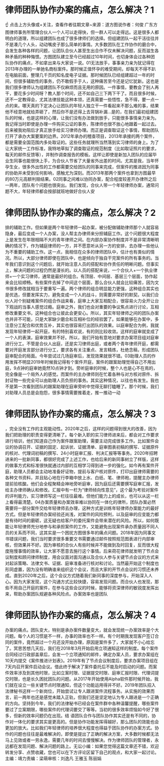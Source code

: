 # 律师团队协作办案的痛点，怎么解决？1

☝ 点击上方头像或+关注，查看作者往期文章~来源：道方图说作者：何俊 广东方图律师事务所管理合伙人一个人可以走得快，但一群人可以走得远。这是很多人都明白的道理，所以组建团队也成了很多律师们的选择。但组建团队一起干活往往并不是凑几个人头，动动嘴皮子那么简单的事情。大多数团队在工作协作的磨合中，会发生各种各样的问题，让团队合伙人甚至生出合作不仅未解决问题，反而滋生各种矛盾的种种悔恨。方图团队建立至今已经超过10年时间，也切身体会过各种团队协作的痛点，不如拿出来与大家说一说。01无法放手，事事亲力亲为犹记得在2013年办理的一单驰名商标案件。那时候正值怀孕的难受期间，却每天不得不趴在电脑前面，整理几千页的知名度电子证据。那时候团队已经组建超过一年的时间，但很多辅助性的事务，仍不敢假手于人，这种痛苦至今还是记忆犹新。这也是我们很多律师认为组建团队不仅麻烦而且无用的原因。一件事情，要教会了别人再干，要花多少时间呀？教人那个时间，还不如自己三下两下干了。而且很多时候，还不一定教得会，尤其法律技能这种本领，还真需要一些悟性，急不得，要一点一点的来。哪天真的下定决心让团队的年轻人独立干一件看起来不那么难的事，结果他不经意地就给弄砸了，然后你不是还得上去背锅补漏…是的，在我们最初组建团队的时候，也是这样的心理，让我们没有办法做到放手，只能很多事情亲力亲为。我记得当时即使是办理一件购买公证的事务，陈律师也很不放心地跟着一起过去。后来被我劝阻后才真正放手给实习律师办理。而正是调查取证这个事情，帮助团队打开了承办大案要案的边界。2012年承办的稽查项目，2013年承接的两个案件，都是需要全国范围内多处取证的。这些任务就理所当然落到实习律师的身上。为了让大家统一工作标准，我特地草拟了调查取证的规范制度（比如取证照片的要求，每天的邮件反馈等），并制作调查报告的模板。这样让即使是新加入团队的应届毕业生同事也能很快上手，为合伙人节省了大量省外出差的时间。尤其是我，当年怀孕生女，很多外出性的工作都需要交给团队的同事来完成，但案件的推进因为同事的协助并未受到任何影响，感触尤为深刻。而2013年那两个案件也拿到方图最早的80万元高额判赔结果。02同事之间难以协同办案，配合程度较差开办律所之后一两年，团队有个问题也很突出。我们发现，合伙人带一个年轻律师办案，通常问题不大，年轻律师都会按部就班地做好合伙人安

# 律师团队协作办案的痛点，怎么解决？2

排的辅助工作。但如果是两个年轻律师一起办案，被分配做辅助律师那个人就容易隐身，最后变成一个人办案，没人帮主办律师来分担辅庭工作。这个问题很大程度上是发生在年限相隔不大的青年律师之间。在内部办案协作制度并不是非常清晰明确的情况下，作为辅庭律师的一方，并不愿意听从另一方的安排，去办理一些他认为不重要的辅助工作。这一点，我相信在众多的律师团队中，估计也有类似的情况。所以，大部分律师即使在团队中，也是倾向于独自干完案件的所有事务的。当年我们意识到这个问题后，就开始注意人员的搭配和协作责任的明晰问题。但事实上，解决问题的过程仍然是漫长的。以人员的搭配来说，一个合伙人+一个执业律师+一个实习律师，通常是最好的组合。有顶层、中间层、基层三个层面，协作起来会比较顺畅。有些案件去掉了中间这个层面，那么合伙人就会比较痛苦，因为文书很多修改就相当于要重写一遍。两个律师的组合明显能力更强，这种组合其实也是优选，但要发挥实力，避免变成一个人的战斗，则需要非常好的默契。以我们合伙人对个别疑难案件的组合作战来看，庭审上大家互相配合，很容易火力全开让台下观战的当事人感觉过瘾。庭审之外，我们也会对重要的争议焦点进行讨论，互相修改重要文书，这种组合也让彼此会更安心。所以，其实年轻律师之间的团队办案也并非不可能，只是大家缺少磨合和互相补位的经验罢了。如果能够在办案中，多注意分工配合和优势互补，其实也很容易打出团队的效果。以庭审配合为例，我就发现年轻律师一起开庭，有的特别喜欢说，有的则比较收敛。这样的庭审就变成了一个人的表演，庭审效果并不好。所以，我们开始有意地对要求办案项目组对庭审进行分工。不管是合伙人出庭，还是实习律师出庭，或者两个青年律师开庭，都需要对开庭发言部分进行分工，要求各有关注重点、发言精炼，杜绝念稿，形成团队庭审配合的局面。今年尝试过几场庭审后，发现效果就很不错。03助理人员的作用发挥不明显2019年时候我记得有个案件开庭，案件的跟案助理觉得自己不用出庭，9点钟的庭审她竟然10点钟才到。旁听庭审的时候，整个人也是心不在焉的，完全像是一个局外人的感觉。而案件的主办律师则在忙着各种与对方核对原件、拆封证物一些完全可以由助理人员负担的事务。其实这种情况，以往也有发生。我也不是第一次看到团队的跟案助理在庭审旁听中觉得无聊打瞌睡了。那个时候，我们对助理人员总是会抱怨，很多事情需要推着走，推一推动一动

# 律师团队协作办案的痛点，怎么解决？3

，完全没有工作的主观能动性。2020年之后，这样的问题得到很大的改善，因为我们把助理的职责变得更清晰了。每个新入职的实习律师进来后，都会对工作要求进行培训，他们知道自己作为案件跟案助理，需要主动完成很多工作。比如案件会议的协调召开、证据的固定、起诉状、证据清单、庭审图表初稿的撰写、证据原件的核对、代理词初稿的撰写、24小时庭审汇报、判决汇报等等事务。2020年招聘进来的一批新同事，都很好完成了上述工作，也给后来的新同事树立了样版，这样的做事方式和标准很快就通过内部的互相学习得到进一步的强化。如今再有案件开庭，助理人员都会主动地准备好证物，提前与客户核对原件，打印出庭律师需要的各种文书资料，并且贴心地在行李箱中放上水、白纸、笔、律师袍，提醒主办律师提前验核酸。他们会全程聚精会神地旁听庭审，因为庭后还需要撰写庭审汇报，发给主办律师确认和修改。汇报中有一栏为“律师倾向性意见”，这个最为考验对案件的评判能力，实习律师写这一栏往往最难。但他们能力上的成长，也可以从这一栏上看得最清楚。04办案质量和办案效率难以协同在一体化的律所，团队办案必然需要将一部分案件交给年轻律师去办理，这种方式是训练年轻律师办案能力的最好方式。但是年轻律师办案经验还尚浅，对案件的风险预判，以及庭审的应变能力都是有待时间的磨砺，这无疑也给客户的委托案件会带来潜在的风险。所以，如何既能让年轻律师充分地参与和承担案件的工作，又能避免出现案件承办质量因不同人员的关系而不同，这其实是一个困扰方图很多年的痛点问题。2018年因为同事文书错误问题，我们当时要求很多重要文书需要通过邮件按照规范图表进行内部审核，但效果并不好。因为审核的合伙人有些时候并不能做到及时回复，反而很大程度拖慢事情的效率，让大家不愿意去施行这个事情。后来荷花律师就发明了节点会议制度和顾问律师制度，用会议面对面沟通以及合伙人参与关键节点会议的方式来对起诉策略、法律文书、证据、庭审准备进行核对和讨论。当然最开始这个制度也形同虚置，因为没有明确谁来组织这个会议，而且大家的开节点会议的习惯还未养成。直到2020年之后，这个会议方式随着我们新同事的深度参与，开始深入人心。因为大家发现，这个沟通方式比较快捷，容易发现问题。而合伙人也发现，那些不用自己开庭的案件，在参与这些会议的时候，能够将资深律师的敏锐度发挥出来，帮助办案团队规避各种风险点。办案效率也是团队

# 律师团队协作办案的痛点，怎么解决？4

办案的痛点。团队变大，特别是承办案件数量变大，就会发现统一办案效率是个大问题。每个人的习惯是不一样，办事的效率也不一样。有个时期我发现客户签订合同的案件，竟然超过一个月还没开始办理，原因是案件多了，大家就不小心给忘了。冥思苦想几天后，我们在2018年3月开始启用立项通知这样的制度。每个案件合同经过行政部盖章后，会发一个立项通知的邮件，确定办案人员，要求办案组在10天内提交《案件推进计划表》。2019年有了节点会议制度后，要求办案项目组在7天内召开案件启动会议。借此终于解决了案件委托后不能及时启动的问题。而案件效率涉及到其他时限，比如立案时限、证据提交时限、庭审汇报时限、代理词提交时限，也是长久困扰团队的问题。从2017年开始使用Alpha软件那时候开始，我们就在设立一些关键节点时限通知，但这个功能运用得并不好。2019年团队招入法律秘书这样一个新岗位，开始尝试让专人跟进案件流程事务。从实施的效果而言，前一两年也还是感觉未踏入正轨，但我们还是坚定地认为专人跟进是一个正确的方向。坚持到今年，我们的法律秘书已经会在案件群中各种温馨提醒，哪些案件要过了立案期限，哪些案件的代理词要交了等等。当初的很多效率烦恼如今好了很多，但新的效率问题仍在出现。结 语团队合作与团队协作其实还是有不同的，协作对一体化的要求其实是更高的。但是协作功能发挥得越好，那么团队的效能也会更加的放大。比如我们年轻律师的培养很大程度也得益于团队协作的办案方式。协作的问题也往往是最难解决的，即使是提出了正确的解决方案，大多数时候都无法马上见效或者一劳永逸，需要几年的时间去慢慢解决。作为律师团队的管理者，永远都在发现问题、解决问题的路上。无讼小编：如果您觉得这篇文章还不错，欢迎转发分享、点赞收藏，您也可以在下方评论区留下自己的观点，和大家一起讨论。主编：靖力责编：梁萌审核：刘逸凡 王雅玉 陈丽娟

